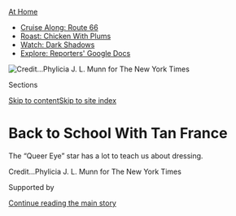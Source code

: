 <div id="app">

<div>

<div>

<div>

</div>

<div data-aria-hidden="false">

<div id="site-content" data-role="main">

<div>

<div class="css-1aor85t" style="opacity:0.000000001;z-index:-1;visibility:hidden">

<div class="css-1hqnpie">

<div class="css-epjblv">

<span class="css-17xtcya">[Style](/section/style)</span><span class="css-x15j1o">|</span><span class="css-fwqvlz">Back
to School With Tan
France</span>

</div>

<div class="css-k008qs">

<div class="css-1iwv8en">

<span class="css-18z7m18"></span>

<div>

</div>

</div>

<span class="css-1n6z4y">https://nyti.ms/2FikXoA</span>

<div class="css-1705lsu">

<div class="css-4xjgmj">

<div class="css-4skfbu" data-role="toolbar" data-aria-label="Social Media Share buttons, Save button, and Comments Panel with current comment count" data-testid="share-tools">

  - 
  - 
  - 
  - 
    
    <div class="css-6n7j50">
    
    </div>

  - 
  - 

</div>

</div>

</div>

</div>

</div>

</div>

<div class="css-11qgg8s">

<div id="NYT_TOP_BANNER_REGION">

<div>

<div id="maps-athome-menu" class="section css-l08pwh interactive-content interactive-size-medium">

<div class="css-17ih8de interactive-body">

<div class="at-home-nav__innerContainer">

<div class="at-home-nav__title">

[At
Home](https://www.nytimes3xbfgragh.onion/spotlight/at-home?action=click&pgtype=Article&state=default&region=TOP_BANNER&context=at_home_menu)

</div>

  - [Cruise Along:
    Route 66](https://www.nytimes3xbfgragh.onion/2020/09/07/travel/route-66.html?action=click&pgtype=Article&state=default&region=TOP_BANNER&context=at_home_menu)
  - [Roast: Chicken With
    Plums](https://www.nytimes3xbfgragh.onion/2020/09/04/dining/sheet-pan-chicken.html?action=click&pgtype=Article&state=default&region=TOP_BANNER&context=at_home_menu)
  - [Watch: Dark
    Shadows](https://www.nytimes3xbfgragh.onion/2020/09/04/arts/television/dark-shadows-stream.html?action=click&pgtype=Article&state=default&region=TOP_BANNER&context=at_home_menu)
  - [Explore: Reporters' Google
    Docs](https://www.nytimes3xbfgragh.onion/interactive/2020/at-home/even-more-reporters-editors-diaries-lists-recommendations.html?action=click&pgtype=Article&state=default&region=TOP_BANNER&context=at_home_menu)

</div>

</div>

</div>

</div>

</div>

</div>

<div id="fullBleedHeaderContent">

<div class="css-n4ws9g">

![<span class="css-cnj6d5 e1z0qqy90" itemprop="copyrightHolder"><span class="css-1ly73wi e1tej78p0">Credit...</span><span><span>Phylicia
J. L. Munn for The New York
Times</span></span></span>](https://static01.graylady3jvrrxbe.onion/images/2020/09/13/fashion/10TANFRANCE3/merlin_176755773_27b5494b-472d-4358-8090-6bec1d67f78d-articleLarge.jpg?quality=75&auto=webp&disable=upscale)

</div>

<div class="css-3z92zw">

<div class="css-6cn7ki">

<div class="NYTAppHideMasthead css-1bcu9v6 e1suatyy0">

<div class="section css-1o1qe8k e1suatyy2">

<div class="css-cu5p7t er09x8g0">

<div class="css-6n7j50">

</div>

<span class="css-1dv1kvn">Sections</span>

[Skip to content](#site-content)[Skip to site index](#site-index)

</div>

<div class="css-10698na e1huz5gh0">

</div>

</div>

</div>

<div class="css-1sojcmr ehdk2mb0">

# Back to School With Tan France

</div>

The “Queer Eye” star has a lot to teach us about
dressing.

</div>

</div>

<div class="css-nwzfg5 e1gnum310">

<span class="css-1f9pvn2 style"></span><span class="css-cnj6d5 e1z0qqy90" itemprop="copyrightHolder"><span class="css-1ly73wi e1tej78p0">Credit...</span><span><span>Phylicia
J. L. Munn for The New York Times</span></span></span>

</div>

<div id="sponsor-wrapper" class="css-1hyfx7x">

<div id="sponsor-slug" class="css-19vbshk">

Supported by

</div>

[Continue reading the main
story](#after-sponsor)

<div id="sponsor" class="ad sponsor-wrapper" style="text-align:center;height:100%;display:block">

</div>

<div id="after-sponsor">

</div>

</div>

<div class="css-1wx1auc e1gnum311">

<div class="css-18e8msd">

<div class="css-vp77d3 epjyd6m0">

<div class="css-1baulvz">

By <span class="css-1baulvz last-byline" itemprop="name">Brennan
Carley</span>

</div>

</div>

  - 
    
    <div class="css-ld3wwf e16638kd2">
    
    Sept. 11,
    2020
    
    </div>

  - 
    
    <div class="css-4xjgmj">
    
    <div class="css-d8bdto" data-role="toolbar" data-aria-label="Social Media Share buttons, Save button, and Comments Panel with current comment count" data-testid="share-tools">
    
      - 
      - 
      - 
      - 
        
        <div class="css-6n7j50">
        
        </div>
    
      - 
      - 
    
    </div>
    
    </div>

</div>

</div>

</div>

<div class="section meteredContent css-1r7ky0e" name="articleBody" itemprop="articleBody">

<div class="css-1fanzo5 StoryBodyCompanionColumn">

<div class="css-53u6y8">

Three years ago at an Embassy Suites in Glendale, Calif., [Antoni
Porowski](https://www.nytimes3xbfgragh.onion/2018/03/06/style/antoni-porowski-queer-eye-cooking.html)
spotted his soon-to-be co-star Tan France in the hotel’s gym. Mr. France
was wearing tailored gym shorts and a crisp Nike shirt tucked neatly
into his waistband. His hair was perfectly coifed and he was smiling as
he StairMastered without breaking a sweat.

An hour later, Mr. France locked eyes with Mr. Porowski, who was wearing
a robe in the hotel’s dining room.

“It was a chic robe,” Mr. Porowski said. “But Tan came down in those gym
clothes, and he made a comment: ‘Oh, showing up to breakfast wearing a
*bathrobe*.’ I was like, ‘Yeah, I’m in a hotel. It’s what you’re
supposed to do.’ He was sweet about it, but there was also a hint of
judgment.”

</div>

</div>

<div class="css-1fanzo5 StoryBodyCompanionColumn">

<div class="css-53u6y8">

That delicate balance led Mr. France, 37, to be cast alongside Mr.
Porowski, Karamo Brown, Bobby Berk and [Jonathan Van
Ness](https://www.nytimes3xbfgragh.onion/2019/09/21/style/jonathan-van-ness-hiv-memoir.html)
as the style expert on Netflix’s “Queer Eye.” The show, which released
its fifth season in June, follows the experts as they travel in search
of “heroes” whose lives could be improved by simple tips, a haircut,
some positive self-talk, major home renovations and, of course,
shopping.

</div>

</div>

<div class="css-79elbk" data-testid="photoviewer-wrapper">

<div class="css-z3e15g" data-testid="photoviewer-wrapper-hidden">

</div>

<div class="css-1a48zt4 ehw59r15" data-testid="photoviewer-children">

![<span class="css-16f3y1r e13ogyst0" data-aria-hidden="true">Antoni
Porowski, Mr. France, Karamo Brown, Bobby Berk and Jonathan Van Ness all
bring their expertise to “Queer
Eye.”</span><span class="css-cnj6d5 e1z0qqy90" itemprop="copyrightHolder"><span class="css-1ly73wi e1tej78p0">Credit...</span><span>Ryan
Collerd/Netflix</span></span>](https://static01.graylady3jvrrxbe.onion/images/2020/09/13/fashion/10TANFRANCE2/merlin_173200725_46426648-ff42-4407-ba6a-7056822a8ee0-articleLarge.jpg?quality=75&auto=webp&disable=upscale)

</div>

</div>

<div class="css-1fanzo5 StoryBodyCompanionColumn">

<div class="css-53u6y8">

Mr. France has spun his newfound fame into ample opportunity — a 2019
memoir (“Naturally Tan”), a Netflix competition series co-hosted by
Alexa Chung (“Next in Fashion”), and a web series in which he styles
famous comedians (“Dressing Funny”) — and now, the debut of his
MasterClass. The subscription service allows viewers access to a
collection of talks hosted by a high-caliber roster of celebrities and
notable public figures, at a price point of $180 per year.

When organizers came calling nine months ago, Mr. France balked.
“Initially I thought, ‘Oh, no, I can’t, because what on earth am I
going to talk about?’” he said. “I had never considered myself a master
at anything.” But he realized teaching a class could spare him the
“nearly 800 daily” DMs he gets on Instagram asking for style advice
from fans and celebrities. “I thought, ‘Wouldn’t it be nice if I could
just say: Watch my MasterClass?’”

Mr. France’s lessons are for all genders, body types and degrees of
interest in personal style. The course introduces the idea of a capsule
wardrobe meant for every closet, including (mostly neutral) items like a
leather jacket, a suit, knitwear, white sneakers and simple T-shirts. It
advises on the fit of clothing (skinny jeans: not *just* for the
societally agreed-upon “skinny” among us\!). And from there, Mr. France
said, you’ve opened up the door to thousands of combinations; anything
beyond the initial wardrobe (brighter colors, “trendier” designs) are
personalized sprinkles on top of your newfound sense of style.

## ‘Don’t Do This. I Don’t Like That.’

Growing up the youngest of five siblings in northern England, Mr. France
first developed a love for style while visiting his grandfather’s denim
factory, where he’d press patterns of Minnie Mouse onto jean jackets and
wear them around the house.

</div>

</div>

<div class="css-1fanzo5 StoryBodyCompanionColumn">

<div class="css-53u6y8">

“I’m from a Muslim family, and we wear modest clothing,” he said. “We do
not show much of our bodies. We don’t wear tight clothes. But I wanted
to feel sexy and desirable. I was sick of blending in and feeling
invisible. So I started dressing the way I wanted to dress.”

He worked for companies like Zara and Selfridges, where he learned how
to properly order product and run department stores, before creating his
own line of stylish but modest clothing geared toward Mormon women at
age 26. Quickly, fast-fashion brands started knocking off his designs,
so Mr. France decided to beat them to the punch, starting a second line
that buoyed his business. “I’ve seen the reward,” he said. “I’ve seen
that the way I put an outfit together dictates my mood and the way
people view me.”

Though he was living out of a West Hollywood hotel when we connected
this month, Mr. France normally splits his time between Utah (where he
met his husband, Rob France, on vacation in Salt Lake City in 2008) and,
soon, a nearly-refurbished home in the Hollywood Hills he purchased
earlier this year.

But moving to Tinseltown doesn’t mean he’s comfortably settled into
fame. Before “Queer Eye,” he’d planned to retire from his apparel brands
to focus on his family. If anything, even when he’s out getting coffee,
“I feel the pressure to make sure I look like a style star,” he said.
“And nobody can keep up with that all day, every day.”

In his memoir, Mr. France details a hectic, high-stakes stretch of his
life — five years ago, at the apex of his design work — during which he
nearly overworked himself into the ground. “I began to feel suicidal,”
he wrote. “Every day on my drive to or from work, I would start to
fantasize about driving into oncoming traffic. I cried in my car every
day, thinking I just wanted to take the easy way
out.”

</div>

</div>

<div class="css-79elbk" data-testid="photoviewer-wrapper">

<div class="css-z3e15g" data-testid="photoviewer-wrapper-hidden">

</div>

<div class="css-1a48zt4 ehw59r15" data-testid="photoviewer-children">

<div class="css-1xdhyk6 erfvjey0">

<span class="css-1ly73wi e1tej78p0">Image</span>

<div class="css-zjzyr8">

<div data-testid="lazyimage-container" style="height:257.77777777777777px">

</div>

</div>

</div>

<span class="css-16f3y1r e13ogyst0" data-aria-hidden="true">“I don’t do
anything just because the audience might love it,” Mr. France said of
his role on “Queer Eye”. “I’m doing it because I want the hero to love
it.</span><span class="css-cnj6d5 e1z0qqy90" itemprop="copyrightHolder"><span class="css-1ly73wi e1tej78p0">Credit...</span><span>Phylicia
J. L. Munn for The New York Times</span></span>

</div>

</div>

<div class="css-1fanzo5 StoryBodyCompanionColumn">

<div class="css-53u6y8">

Instead, with his husband’s help, he sold his share in his businesses,
planning to rely on his savings and consulting work to provide for their
future children. Shortly thereafter, “Queer Eye” producers asked him to
audition for the show. After several rounds of casting calls and
chemistry tests, Mr. France was hired, and quickly decamped to Atlanta
for a 16-episode, two-season shoot.

His role is also one of the most clearly defined, based less on
platitudes and more on replicable tips and visible transformations.
Audiences have, perhaps unfairly, over-distilled Mr. France to his
onscreen love of patterned shirts (“out of 20 outfits, only four of them
were floral” he wrote last year) and, of course, the often imitated,
never properly duplicated French tuck. “I don’t do anything just because
the audience might love it,” he said. “I’m doing it because I want the
hero to love it.”

<div id="NYT_MAIN_CONTENT_2_REGION" class="css-9tf9ac">

<div>

</div>

</div>

In his five seasons on “Queer Eye,” his candor and warmth have made him
a favorite among fans and the show’s heroes alike. “He’s a little
judgmental, like all of us are, but not in a way that would make anybody
feel bad,” Mr. Porowski said. “If he thinks something is ridiculous —
like wearing sweatpants with holes — he’s going to tell you. He’s not
the type who’s going to be like, ‘OK, well if that works for you.’ It’s
like, ‘No, do better. You can do better. You have a responsibility to do
better.’”

“He’s just a caring, loving sweetheart of a human being,” Pete Davidson
said. He’s given the “Saturday Night Live” star confidence in what to
wear. “I’m a shy person,” Mr. Davidson said, “and Tan has helped me try
things out of my comfort zone.”

Mr. France is quick to dismantle any preconceived notions about success
and stardom for anyone who asks. “I’m very Asian — we don’t know how to
filter the things that we desperately want to say,” he said with a
laugh. “The things I say are very frank: ‘Don’t do this. I don’t like
that. Do this instead.’ If you don’t agree, so be it. This is just my
opinion.”

But when filming the first season of “Queer Eye,” he feared that any
missteps — a hero mis-measuring him or herself before the shoot, a store
refusing to permit filming at the last-minute, a tailor not altering
quickly enough for the final reveal — would reflect poorly on him.

</div>

</div>

<div class="css-1fanzo5 StoryBodyCompanionColumn">

<div class="css-53u6y8">

“Season 1 and 2 were really hard because I was so new,” he said. “Then
the show took off, and it gave me more power. Now I’m very happy saying,
‘If I don’t want to do something, I’m not doing
it.’”

</div>

</div>

<div class="css-79elbk" data-testid="photoviewer-wrapper">

<div class="css-z3e15g" data-testid="photoviewer-wrapper-hidden">

</div>

<div class="css-1a48zt4 ehw59r15" data-testid="photoviewer-children">

<div class="css-1xdhyk6 erfvjey0">

<span class="css-1ly73wi e1tej78p0">Image</span>

<div class="css-zjzyr8">

<div data-testid="lazyimage-container" style="height:217.82222222222222px">

</div>

</div>

</div>

<span class="css-16f3y1r e13ogyst0" data-aria-hidden="true">Mr. France
has spun his newfound fame into ample opportunity, including a Netflix
competition series co-hosted by Alexa Chung “Next in
Fashion.”</span><span class="css-cnj6d5 e1z0qqy90" itemprop="copyrightHolder"><span class="css-1ly73wi e1tej78p0">Credit...</span><span>Netflix</span></span>

</div>

</div>

<div class="css-1fanzo5 StoryBodyCompanionColumn">

<div class="css-53u6y8">

## Speaking Up

With five seasons under his belt and a 2020 Emmy nomination for
outstanding host (an honor he shares with his four co-stars), Mr. France
said his power and opinion are both respected on the show and off. That
newfound sense of authority has also allowed him to publicly engage in
the political conversation for the first time as a celebrity, joining
Jill Biden with his castmates for a fund-raiser for a [Joseph R. Biden
Jr.](https://www.nytimes3xbfgragh.onion/interactive/2020/us/elections/joe-biden.html)
in late August.

“I am a representative of so many things that have been so negatively
portrayed over the last three and half years,” he said during the event.
“We want to be respected. Muslims want to be respected, people of color
want to be respected, the Black community wants to be respected, gay
people want to be respected, trans people want to be respected.”

It’s not that he hadn’t wanted to speak up before this summer; he very
much did. But he couldn’t. When “Queer Eye” took off, Mr. France had
just begun the process of getting his U.S. citizenship. “I really
struggled,” he said. “Because people from the L.G.B.T.Q. community to
people from the Muslim community and the South Asian community were
frustrated, saying, ‘Why aren’t you using your platform for more than
just styling tips?’”

“We have a person in power who is a monster and vindictive — the most
vindictive leader I’ve ever known in the free world,” he said. “But I
was warned by my attorney: ‘I know that you have things to say, but do
not risk your citizenship by saying something stupid, publicly or
aggressively.’”

</div>

</div>

<div class="css-1fanzo5 StoryBodyCompanionColumn">

<div class="css-53u6y8">

For someone paid to offer their opinion necessary, self-preservative
silence stung. “So, so much was at stake and nobody seemed to
understand. It was a constant question of, ‘Aren’t you going to use your
voice?’ I *can’t* use my voice,” he said. “I’m not willing to lose
everything I’ve worked for.”

Three months ago, Mr. France officially became a U.S. citizen (he
maintains dual citizenship with his native England) and began making up
for lost time, encouraging his nearly four million Instagram followers
to vote while supporting Mr. Biden’s candidacy. That came at a cost. “I
had a mass unfollowing,” he said. Thousands of followers (16,000 to be
exact) fled within hours. “It was smart that they left,” he said,
“because now I’m getting more involved.”

“Queer Eye” was one week into filming a new season in Texas when the
pandemic caused production to shut down in March, forcing Mr. France and
his husband to return home, where he estimates he only spent a combined
20 days total between press commitments and shooting last year.

“For me, having an opportunity to reset has been shockingly beautiful,”
he said of the unexpected time off. “I thought I could just keep going
and it didn’t matter because I loved work. That wasn’t sustainable
long-term, so this has actually shown me that my life will change after
this.”

What that change looks like is yet unknown. But Mr. France also knows he
can walk away from it all like he did once before. “I didn’t get into
show business for the money,” he said. “I took this job because I had an
agenda. I needed people to see my people — Muslims, gays, Pakistanis,
immigrants — as real people, not just characters on a TV show.”

“So I’m in a very unique position, whereas long as it’s great and as
long as it’s fun, I will continue,” Mr. France said. “But as soon as I
stop enjoying this, I’m more than happy to go and get back to my life.”

</div>

</div>

</div>

<div>

</div>

<div>

</div>

<div>

</div>

<div>

<div id="bottom-wrapper" class="css-1ede5it">

<div id="bottom-slug" class="css-l9onyx">

Advertisement

</div>

[Continue reading the main
story](#after-bottom)

<div id="bottom" class="ad bottom-wrapper" style="text-align:center;height:100%;display:block;min-height:90px">

</div>

<div id="after-bottom">

</div>

</div>

</div>

</div>

</div>

## Site Index

<div>

</div>

## Site Information Navigation

  - [© <span>2020</span> <span>The New York Times
    Company</span>](https://help.nytimes3xbfgragh.onion/hc/en-us/articles/115014792127-Copyright-notice)

<!-- end list -->

  - [NYTCo](https://www.nytco.com/)
  - [Contact
    Us](https://help.nytimes3xbfgragh.onion/hc/en-us/articles/115015385887-Contact-Us)
  - [Work with us](https://www.nytco.com/careers/)
  - [Advertise](https://nytmediakit.com/)
  - [T Brand Studio](http://www.tbrandstudio.com/)
  - [Your Ad
    Choices](https://www.nytimes3xbfgragh.onion/privacy/cookie-policy#how-do-i-manage-trackers)
  - [Privacy](https://www.nytimes3xbfgragh.onion/privacy)
  - [Terms of
    Service](https://help.nytimes3xbfgragh.onion/hc/en-us/articles/115014893428-Terms-of-service)
  - [Terms of
    Sale](https://help.nytimes3xbfgragh.onion/hc/en-us/articles/115014893968-Terms-of-sale)
  - [Site
    Map](https://spiderbites.nytimes3xbfgragh.onion)
  - [Help](https://help.nytimes3xbfgragh.onion/hc/en-us)
  - [Subscriptions](https://www.nytimes3xbfgragh.onion/subscription?campaignId=37WXW)

</div>

</div>

</div>

</div>
